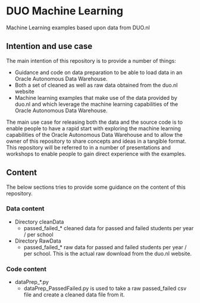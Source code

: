 # DUO Machine Learning
Machine Learning examples based upon data from DUO.nl

## Intention and use case
The main intention of this repository is to provide a number of things:
- Guidance and code on data preparation to be able to load data in an Oracle Autonomous Data Warehouse.
- Both a set of cleaned as well as raw data obtained from the duo.nl website
- Machine learning examples that make use of the data provided by duo.nl and which leverage the machine learning capabilities of the Oracle Autonomous Data Warehouse. 

The main use case for releasing both the data and the source code is to enable people to have a rapid start with exploring the machine learning capabilities of the Oracle Autonomous Data Warehouse and to allow the owner of this repository to share concepts and ideas in a tangible format. This repository will be referred to in a number of presentations and workshops to enable people to gain direct experience with the examples.

## Content
The below sections tries to provide some guidance on the content of this repository. 

### Data content
* Directory cleanData  
    *   passed_failed_* cleaned data for passed and failed students per year / per school
* Directory RawData 
    *   passed_failed_* raw data for passed and failed students per year / per school. This is the actual raw download from the duo.nl website. 


### Code content
* dataPrep_*.py
    * dataPrep_PassedFailed.py is used to take a raw passed_failed csv file and create a cleaned data file from it.
     